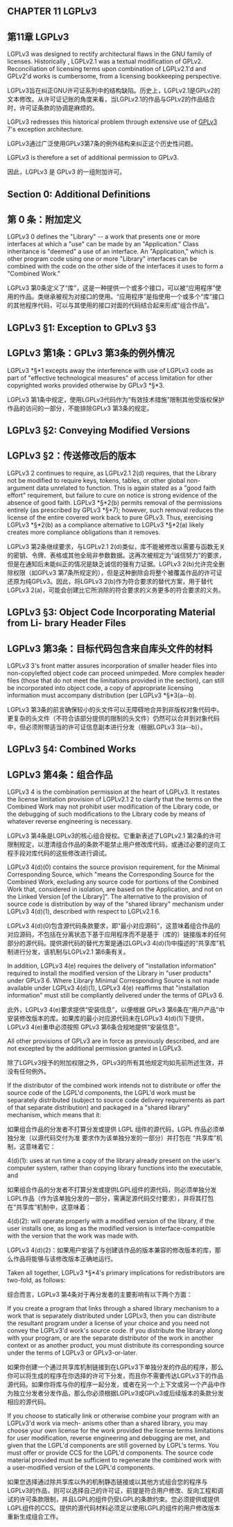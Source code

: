 
## CHAPTER 11 LGPLv3

## 第11章 LGPLv3

LGPLv3 was designed to rectify architectural flaws in the GNU family of licenses. Historically , LGPLv2.1 was a textual modification of GPLv2. Reconciliation of licensing terms upon combination of LGPLv2.1'd and GPLv2'd works is cumbersome, from a licensing bookkeeping perspective.

LGPLv3旨在纠正GNU许可证系列中的结构缺陷。历史上，LGPLv2.1是GPLv2的文本修改。从许可证记账的角度来看，当LGPLv2.1的作品与GPLv2的作品结合时，许可证条款的协调是麻烦的。

LGPLv3 redresses this historical problem through extensive use of [GPLv3](#gplv3-7-additional-permissions) 7's exception architecture.

LGPLv3通过广泛使用GPLv3第7条的例外结构来纠正这个历史性问题。

LGPLv3 is therefore a set of additional permission to GPLv3.

因此，LGPLv3 是 GPLv3 的一组附加许可。

## Section 0: Additional Definitions

## 第 0 条：附加定义

LGPLv3 0 defines the "Library" -- a work that presents one or more interfaces at which a "use" can be made by an "Application." Class inheritance is "deemed" a use of an interface. An "Application," which is other program code using one or more "Library" interfaces can be combined with the code on the other side of the interfaces it uses to form a "Combined Work."

LGPLv3 第0条定义了“库”，这是一种提供一个或多个接口，可以被“应用程序”使用的作品。类继承被视为对接口的使用。“应用程序”是指使用一个或多个“库”接口的其他程序代码，可以与其使用的接口对面的代码结合起来形成“组合作品”。

## LGPLv3 §1: Exception to GPLv3 §3

## LGPLv3 第1条：GPLv3 第3条的例外情况

LGPLv3 *§*1 excepts away the interference with use of LGPLv3 code as part of "effective technological measures" of access limitation for other copyrighted works provided otherwise by GPLv3 *§*3.

LGPLv3 第1条中规定，使用LGPLv3代码作为“有效技术措施”限制其他受版权保护作品的访问的一部分，不能排除GPLv3 第3条的规定。

## LGPLv3 §2: Conveying Modified Versions

## LGPLv3 §2：传送修改后的版本

LGPLv3 2 continues to require, as LGPLv2.1 2(d) requires, that the Library not be modified to require keys, tokens, tables, or other global non-argument data unrelated to function. This is again stated as a "good faith effort" requirement, but failure to cure on notice is strong evidence of the absence of good faith. LGPLv3 *§*2(b) permits removal of the permissions entirely (as prescribed by GPLv3 *§*7); however, such removal reduces the license of the entire covered work back to pure GPLv3. Thus, exercising LGPLv3 *§*2(b) as a compliance alternative to LGPLv3 *§*2(a) likely creates more compliance obligations than it removes.

LGPLv3 第2条继续要求，与LGPLv2.1 2(d)类似，库不能被修改以需要与函数无关的密钥、令牌、表格或其他全局非参数数据。这再次被规定为“诚信努力”的要求，但是在通知后未能纠正的情况是缺乏诚信的强有力证据。LGPLv3 2(b)允许完全删除权限（如GPLv3 第7条所规定的），但是这种删除会将整个被覆盖作品的许可证还原为纯GPLv3。因此，将LGPLv3 2(b)作为符合要求的替代方案，用于替代LGPLv3 2(a)，可能会创建比它所消除的符合要求的义务更多的符合要求的义务。

## LGPLv3 §3: Object Code Incorporating Material from Li- brary Header Files

## LGPLv3 第3条：目标代码包含来自库头文件的材料

LGPLv3 3's front matter assures incorporation of smaller header files into non-copylefted object code can proceed unimpeded. More complex header files (those that do not meet the limitations provided in the section), can still be incorporated into object code, a copy of appropriate licensing information must accompany distribution (per LGPLv3 *§*3(a--b).

LGPLv3 第3条的前言确保较小的头文件可以无障碍地合并到非版权对象代码中。更复杂的头文件（不符合该部分提供的限制的头文件）仍然可以合并到对象代码中，但必须附带适当的许可证信息副本进行分发（根据LGPLv3 3(a--b)）。

## LGPLv3 §4: Combined Works

## LGPLv3 第4条：组合作品

LGPLv3 4 is the combination permission at the heart of LGPLv3. It restates the license limitation provision of LGPLv2.1 2 to clarify that the terms on the Combined Work may not prohibit user modification of the Library code, or the debugging of such modifications to the Library code by means of whatever reverse engineering is necessary.

LGPLv3 第4条是LGPLv3的核心组合授权。它重新表述了LGPLv2.1 第2条的许可限制规定，以澄清组合作品的条款不能禁止用户修改库代码，或通过必要的逆向工程手段对库代码的这些修改进行调试。

LGPLv3 4(d)(0) contains the source provision requirement, for the Minimal Corresponding Source, which "means the Corresponding Source for the Combined Work, excluding any source code for portions of the Combined Work that, considered in isolation, are based on the Application, and not on the Linked Version \[of the Library\]". The alternative to the provision of source code is distribution by way of the "shared library" mechanism under LGPLv3 4(d)(1), described with respect to LGPLv2.1 6.

LGPLv3 4(d)(0)包含源代码条款要求，即“最小对应源码”，这意味着组合作品的对应源码，不包括在分离状态下基于应用程序而不是基于（库的）链接版本的任何部分的源代码。提供源代码的替代方案是通过LGPLv3 4(d)(1)中描述的“共享库”机制进行分发，该机制与LGPLv2.1 第6条有关。

In addition, LGPLv3 4(e) requires the delivery of "installation information" required to install the modified version of the Library in "user products" under GPLv3 6. Where Library Minimal Corresponding Source is not made available under LGPLv3 4(d)(1), LGPLv3 4(e) reaffirms that "installation information" must still be compliantly delivered under the terms of GPLv3 6.

此外，LGPLv3 4(e)要求提供“安装信息”，以便根据 GPLv3 第6条在“用户产品”中安装修改版本的库。如果库的最小对应源代码未在LGPLv3 4(d)(1)下提供，LGPLv3 4(e)重申必须按照 GPLv3 第6条合规地提供“安装信息”。

All other provisions of GPLv3 are in force as previously described, and are not excepted by the additional permission granted in LGPLv3.

除了LGPLv3授予的附加权限之外，GPLv3的所有其他规定均如先前所述生效，并没有任何例外。

If the distributor of the combined work intends not to distribute or offer the source code of the LGPL'd components, the LGPL'd work must be separately distributed (subject to source code delivery requirements as part of that separate distribution) and packaged in a "shared library" mechanism, which means that it:

如果组合作品的分发者不打算分发或提供 LGPL 组件的源代码，LGPL 作品必须单独分发（以源代码交付为准 要求作为该单独分发的一部分）并打包在 “共享库”机制，这意味着它：

4(d)(1): uses at run time a copy of the library already present on the user's computer system, rather than copying library functions into the executable, and

如果组合作品的分发者不打算分发或提供LGPL组件的源代码，则必须单独分发LGPL作品（作为该单独分发的一部分，需满足源代码交付要求），并将其打包在“共享库”机制中，这意味着：

4(d)(2): will operate properly with a modified version of the library, if the user installs one, as long as the modified version is interface-compatible with the version that the work was made with.

LGPLv3 4(d)(2)：如果用户安装了与创建该作品的版本兼容的修改版本的库，那么作品将能够与该修改版本正确地运行。

Taken all together, LGPLv3 *§*4's primary implications for redistributors are two-fold, as follows:

综合而言，LGPLv3 第4条对于再分发者的主要影响有以下两个方面：

If you create a program that links through a shared library mechanism to a work that is separately distributed under LGPLv3, then you can distribute the resultant program under a license of your choice and you need not convey the LGPLv3'd work's source code. If you distribute the library along with your program, or are the separate distributor of the work in another context or as another product, you must distribute its corresponding source under the terms of LGPLv3 or GPLv3-or-later.

如果你创建一个通过共享库机制链接到在LGPLv3下单独分发的作品的程序，那么你可以将生成的程序在你选择的许可下分发，而且你不需要传达LGPLv3下的作品源代码。如果你将库与你的程序一起分发，或者在另一个上下文或另一个产品中作为独立分发者分发作品，那么你必须根据LGPLv3或GPLv3或后续版本的条款分发相应的源代码。

If you choose to statically link or otherwise combine your program with an LGPLv3'd work via mech- anisms other than a shared library, you may choose your own license for the work provided the license terms limitations for user modification, reverse engineering and debugging are met, and given that the LGPL'd components are still governed by LGPL's terms. You must offer or provide CCS for the LGPL'd components. The source code material provided must be sufficient to regenerate the combined work with a user-modified version of the LGPL'd components.

如果您选择通过除共享库以外的机制静态链接或以其他方式组合您的程序与LGPLv3的作品，则可以选择自己的许可证，前提是符合用户修改、反向工程和调试的许可条款限制，并且LGPL的组件仍受LGPL的条款约束。您必须提供或提供LGPL组件的CCS。提供的源代码材料必须足以使用LGPL的组件的用户修改版本重新生成组合工作。
